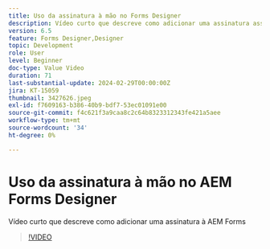 ```yaml
---
title: Uso da assinatura à mão no Forms Designer
description: Vídeo curto que descreve como adicionar uma assinatura assinável ao AEM Forms
version: 6.5
feature: Forms Designer,Designer
topic: Development
role: User
level: Beginner
doc-type: Value Video
duration: 71
last-substantial-update: 2024-02-29T00:00:00Z
jira: KT-15059
thumbnail: 3427626.jpeg
exl-id: f7609163-b386-40b9-bdf7-53ec01091e00
source-git-commit: f4c621f3a9caa8c2c64b8323312343fe421a5aee
workflow-type: tm+mt
source-wordcount: '34'
ht-degree: 0%

---
```


# Uso da assinatura à mão no AEM Forms Designer

Vídeo curto que descreve como adicionar uma assinatura à AEM Forms

>[!VIDEO](https://video.tv.adobe.com/v/3427626/?learn=on)
